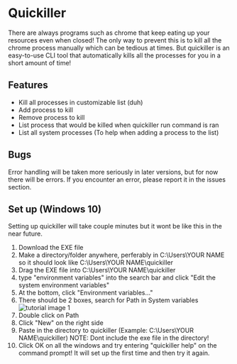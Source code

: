 # Quickiller
There are always programs such as chrome that keep eating up your resources even when closed! The only way to prevent this is to kill all the chrome process manually which can be tedious at times. But quickiller is an easy-to-use CLI tool that automatically kills all the processes for you in a short amount of time!

## Features
- Kill all processes in customizable list (duh)
- Add process to kill
- Remove process to kill
- List process that would be killed when quickiller run command is ran
- List all system processes (To help when adding a process to the list)

## Bugs
Error handling will be taken more seriously in later versions, but for now there will be errors. If you encounter an error, please report it in the issues section.

## Set up (Windows 10)
Setting up quickiller will take couple minutes but it wont be like this in the near future.
1. Download the EXE file
2. Make a directory/folder anywhere, perferably in C:\Users\YOUR NAME so it should look like C:\Users\YOUR NAME\quickiller
3. Drag the EXE file into C:\Users\YOUR NAME\quickiller
4. type "environment variables" into the search bar and click "Edit the system environment variables"
5. At the bottom, click "Environment variables..."
6. There should be 2 boxes, search for Path in System variables
![tutorial image 1](https://i.imgur.com/XSJnawx.png)
7. Double click on Path 
8. Click "New" on the right side
9. Paste in the directory to quickiller (Example: C:\Users\YOUR NAME\quickiller) 
NOTE: Dont include the exe file in the directory!
10. Click OK on all the windows and try entering "quickiller help" on the command prompt! It will set up the first time and then try it again.